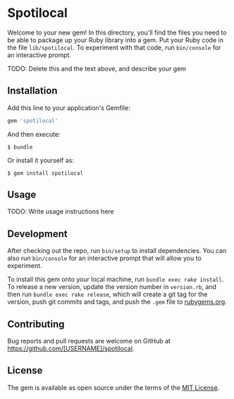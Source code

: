 # Spotilocal

Welcome to your new gem! In this directory, you'll find the files you need to be able to package up your Ruby library into a gem. Put your Ruby code in the file `lib/spotilocal`. To experiment with that code, run `bin/console` for an interactive prompt.

TODO: Delete this and the text above, and describe your gem

## Installation

Add this line to your application's Gemfile:

```ruby
gem 'spotilocal'
```

And then execute:

    $ bundle

Or install it yourself as:

    $ gem install spotilocal

## Usage

TODO: Write usage instructions here

## Development

After checking out the repo, run `bin/setup` to install dependencies. You can also run `bin/console` for an interactive prompt that will allow you to experiment.

To install this gem onto your local machine, run `bundle exec rake install`. To release a new version, update the version number in `version.rb`, and then run `bundle exec rake release`, which will create a git tag for the version, push git commits and tags, and push the `.gem` file to [rubygems.org](https://rubygems.org).

## Contributing

Bug reports and pull requests are welcome on GitHub at https://github.com/[USERNAME]/spotilocal.


## License

The gem is available as open source under the terms of the [MIT License](http://opensource.org/licenses/MIT).


